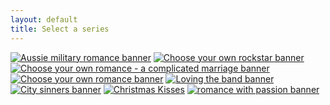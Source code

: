 ```yaml
---
layout: default
title: Select a series
---
```

[![Aussie military romance banner]({{site.baseurl}}/images/carousel/web-banner-military-series.png)]({{site.baseurl}}/series/aussie-military-romance)
[![Choose your own rockstar banner]({{site.baseurl}}/images/carousel/web-banner-cyor.png)]({{site.baseurl}}/series/choose-your-own-rockstar)
[![Choose your own romance - a complicated marriage banner]({{site.baseurl}}/images/carousel/web-banner-cyow.png)]({{site.baseurl}}/series/choose-your-own-wive)
[![Choose your own romance banner]({{site.baseurl}}/images/carousel/web-banner-cyo.png)]({{site.baseurl}}/series/choose-your-own)
[![Loving the band banner]({{site.baseurl}}/images/carousel/web-banner-loving-the-band.png)]({{site.baseurl}}/series/loving-the-band)
[![City sinners banner]({{site.baseurl}}/images/carousel/web-banner-city-sinners.png)]({{site.baseurl}}/series/city-sinners)
[![Christmas Kisses]({{site.baseurl}}/images/carousel/web-banner-christmas-kisses.png)]({{site.baseurl}}/series/christmas-kisses)
[![romance with passion banner]({{site.baseurl}}/images/carousel/web-banner-romance.png)]({{site.baseurl}}/series/romance-with-passion)
